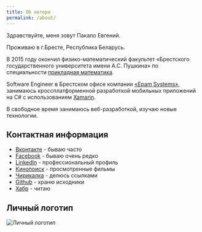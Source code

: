 ```yaml
---
title: Об авторе
permalink: /about/
---
```


Здравствуйте, меня зовут Пакало Евгений.

Проживаю в г.Бресте, Республика Беларусь.

В 2015 году окончил физико-математический факультет «Брестского государственного университета имени А.С. Пушкина» по специальности [прикладная математика](http://www.brsu.by/div/prikladnaya-matematika).

Software Engineer в Брестском офисе компании [«Epam Systems»](http://www.epam.by/), занимаюсь кроссплатформенной разработкой мобильных приложений на C# с использованием [Xamarin](http://xamarin.com).

В свободное время занимаюсь веб-разработкой, изучаю новые технологии.

## Контактная информация

* [Вконтакте](https://vk.com/evgeniypakalo) - бываю часто
* [Facebook](https://www.facebook.com/evgeniypakalo) - бываю очень редко
* [LinkedIn](https://www.linkedin.com/pub/yauheni-pakala/56/641/118) - профессиональный профиль
* [Кинопоиск](http://www.kinopoisk.ru/user/2065569/) - просмотренные фильмы
* [Чирикалка](https://twitter.com/evgeniypakalo) - делюсь ссылками
* [Github](https://github.com/wcoder) - храню исходники
* [Хабр](http://habrahabr.ru/users/wcoder/) - читаю

## Личный логотип
![Личный логотип](https://avatars0.githubusercontent.com/u/766193)
